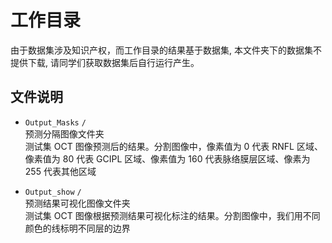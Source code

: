 # 工作目录

由于数据集涉及知识产权，而工作目录的结果基于数据集, 本文件夹下的数据集不提供下载, 请同学们获取数据集后自行运行产生。

## 文件说明

- `Output_Masks` `/`  
  预测分隔图像文件夹  
  测试集 OCT 图像预测后的结果。分割图像中，像素值为 0 代表 RNFL 区域、像素值为 80 代表 GCIPL 区域、像素值为 160 代表脉络膜层区域、像素为 255 代表其他区域

- `Output_show` `/`  
  预测结果可视化图像文件夹  
  测试集 OCT 图像根据预测结果可视化标注的结果。分割图像中，我们用不同颜色的线标明不同层的边界
